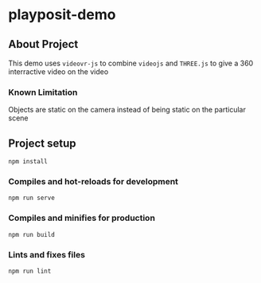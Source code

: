 # playposit-demo

## About Project 

This demo uses `videovr-js` to combine `videojs` and `THREE.js` to give a 360 interractive video on the video

### Known Limitation
 Objects are static on the camera instead of being static on the particular scene
## Project setup
```
npm install
```

### Compiles and hot-reloads for development
```
npm run serve
```

### Compiles and minifies for production
```
npm run build
```

### Lints and fixes files
```
npm run lint
```

